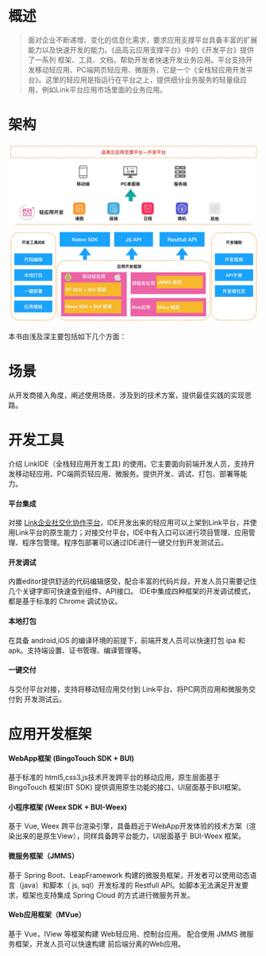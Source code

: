 # 概述

> 面对企业不断递增、变化的信息化需求，要求应用支撑平台具备丰富的扩展能力以及快速开发的能力。《品高云应用支撑平台》中的《开发平台》提供了一系列 框架、工具、文档，帮助开发者快速开发业务应用。平台支持开发移动轻应用、PC端网页轻应用、微服务，它是一个《全栈轻应用开发平台》。这里的轻应用是指运行在平台之上，提供细分业务服务的轻量级应用，例如Link平台应用市场里面的业务应用。


# 架构

![](./assets/devplatform.png)

本书由浅及深主要包括如下几个方面：


# 场景

从开发商接入角度，阐述使用场景、涉及到的技术方案，提供最佳实践的实现思路。

# 开发工具

介绍 LinkIDE（全栈轻应用开发工具) 的使用。它主要面向前端开发人员，支持开发移动轻应用、PC端网页轻应用、微服务。提供开发、调试、打包、部署等能力。

#### 平台集成

对接 [Link企业社交化协作平台](https://www.bingolink.biz/)，IDE开发出来的轻应用可以上架到Link平台，并使用Link平台的原生能力；对接交付平台，IDE中有入口可以进行项目管理、应用管理、程序包管理。程序包部署可以通过IDE进行一键交付到开发测试云。

#### 开发调试

内置editor提供舒适的代码编辑感受，配合丰富的代码片段，开发人员只需要记住几个关键字即可快速查到组件、API接口。 IDE中集成四种框架的开发调试模式，都是基于标准的 Chrome 调试协议。

#### 本地打包

在具备 android,iOS 的编译环境的前提下，前端开发人员可以快速打包 ipa 和 apk。支持端设置、证书管理、编译管理等。

#### 一键交付

与交付平台对接，支持将移动轻应用交付到 Link平台、将PC网页应用和微服务交付到 开发测试云。

# 应用开发框架

#### WebApp框架 (BingoTouch SDK + BUI)

基于标准的 html5,css3,js技术开发跨平台的移动应用，原生层面基于 BingoTouch 框架(BT SDK) 提供调用原生功能的接口，UI层面基于BUI框架。


#### 小程序框架 (Weex SDK + BUI-Weex)

基于 Vue, Weex 跨平台渲染引擎，具备趋近于WebApp开发体验的技术方案（渲染出来的是原生View），同样具备跨平台能力，UI层面基于 BUI-Weex 框架。

#### 微服务框架（JMMS）

基于 Spring Boot、LeapFramework 构建的微服务框架，开发者可以使用动态语言（java）和脚本（ js, sql）开发标准的 Restfull API。如脚本无法满足开发要求，框架也支持集成 Spring Cloud 的方式进行微服务开发。

#### Web应用框架（MVue）

基于 Vue，IView 等框架构建 Web轻应用、控制台应用。 配合使用 JMMS 微服务框架，开发人员可以快速构建 前后端分离的Web应用。